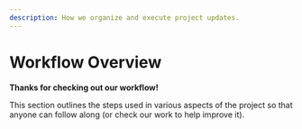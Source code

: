 ```yaml
---
description: How we organize and execute project updates.
---
```


# Workflow Overview

**Thanks for checking out our workflow!**&#x20;

This section outlines the steps used in various aspects of the project so that anyone can follow along (or check our work to help improve it).

